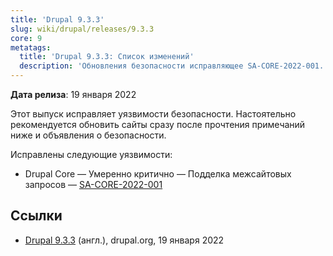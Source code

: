 ```yaml
---
title: 'Drupal 9.3.3'
slug: wiki/drupal/releases/9.3.3
core: 9
metatags:
  title: 'Drupal 9.3.3: Список изменений'
  description: 'Обновления безопасности исправляющее SA-CORE-2022-001.'
---
```


**Дата релиза**: 19 января 2022

Этот выпуск исправляет уязвимости безопасности. Настоятельно рекомендуется обновить сайты сразу после прочтения примечаний ниже и объявления о безопасности.

Исправлены следующие уязвимости:

- Drupal Core — Умеренно критично — Подделка межсайтовых запросов
  — [SA-CORE-2022-001](../../../../security/sa-core/2021-011/index.md)

## Ссылки

- [Drupal 9.3.3](https://www.drupal.org/project/drupal/releases/9.3.3) (англ.), drupal.org, 19 января 2022
